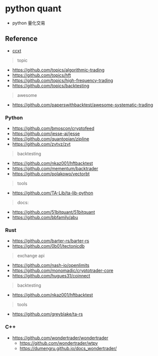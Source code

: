 # python quant

- python 量化交易

## Reference

- [ccxt](https://github.com/ccxt/ccxt)

> topic

- https://github.com/topics/algorithmic-trading
- https://github.com/topics/hft
- https://github.com/topics/high-frequency-trading
- https://github.com/topics/backtesting

> awesome

- https://github.com/paperswithbacktest/awesome-systematic-trading

### Python

- https://github.com/bmoscon/cryptofeed
- https://github.com/jesse-ai/jesse
- https://github.com/quantopian/zipline
- https://github.com/zvtvz/zvt

> backtesting

- https://github.com/nkaz001/hftbacktest
- https://github.com/mementum/backtrader
- https://github.com/polakowo/vectorbt

> tools

- https://github.com/TA-Lib/ta-lib-python

> docs:

- https://github.com/51bitquant/51bitquant
- https://github.com/bbfamily/abu

### Rust

- https://github.com/barter-rs/barter-rs
- https://github.com/0b01/tectonicdb

> exchange api

- https://github.com/nash-io/openlimits
- https://github.com/monomadic/cryptotrader-core
- https://github.com/hugues31/coinnect

> backtesting

- https://github.com/nkaz001/hftbacktest

> tools

- https://github.com/greyblake/ta-rs

### C++

- https://github.com/wondertrader/wondertrader
    - https://github.com/wondertrader/wtpy
    - https://dumengru.github.io/docs_wondertrader/